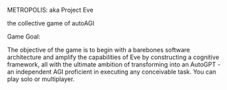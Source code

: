 METROPOLIS: aka Project Eve


the collective game of autoAGI


Game Goal:

The objective of the game is to begin with a barebones software architecture and amplify the capabilities of Eve by constructing a cognitive framework, all with the ultimate ambition of transforming into an AutoGPT - an independent AGI proficient in executing any conceivable task. You can play solo or multiplayer.
